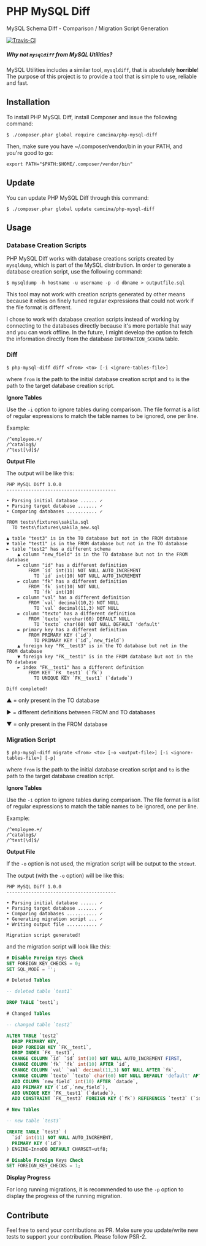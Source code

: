 # PHP MySQL Diff
MySQL Schema Diff - Comparison / Migration Script Generation

[![Travis-CI](https://img.shields.io/travis/tyaga/php-mysql-diff/master.svg)](https://travis-ci.org/camcima/php-mysql-diff)

##### Why not `mysqldiff` from MySQL Utilities?
MySQL Utilities includes a similar tool, `mysqldiff`, that is absolutely **horrible**! The purpose of this project is to provide a tool that is simple to use, reliable and fast.

## Installation

To install PHP MySQL Diff, install Composer and issue the following command:

```
$ ./composer.phar global require camcima/php-mysql-diff
```

Then, make sure you have ~/.composer/vendor/bin in your PATH, and you're good to go:

```
export PATH="$PATH:$HOME/.composer/vendor/bin"
```

## Update

You can update PHP MySQL Diff through this command:

```
$ ./composer.phar global update camcima/php-mysql-diff
```

## Usage

### Database Creation Scripts

PHP MySQL Diff works with database creations scripts created by `mysqldump`, which is part of the MySQL distribution. In order to generate a database creation script, use the following command:

```
$ mysqldump -h hostname -u username -p -d dbname > outputfile.sql
```

This tool may not work with creation scripts generated by other means because it relies on finely tuned regular expressions that could not work if the file format is different.

I chose to work with database creation scripts instead of working by connecting to the databases directly because it's more portable that way and you can work offline. In the future, I might develop the option to fetch the information directly from the database `INFORMATION_SCHEMA` table.

### Diff

```
$ php-mysql-diff diff <from> <to> [-i <ignore-tables-file>]
```

where `from` is the path to the initial database creation script and `to` is the path to the target database creation script.

**Ignore Tables**

Use the `-i` option to ignore tables during comparison. The file format is a list of regular expressions to match the table names to be ignored, one per line.

Example:
```
/^employee.+/
/^catalog$/
/^test[\d]$/
```

**Output File**

The output will be like this:

```
PHP MySQL Diff 1.0.0
----------------------------------------

• Parsing initial database ...... ✓
• Parsing target database ....... ✓
• Comparing databases ........... ✓

FROM tests\fixtures\sakila.sql
  TO tests\fixtures\sakila_new.sql

▲ table "test3" is in the TO database but not in the FROM database
▼ table "test1" is in the FROM database but not in the TO database
► table "test2" has a different schema
    ▲ column "new_field" is in the TO database but not in the FROM database
    ► column "id" has a different definition
        FROM `id` int(11) NOT NULL AUTO_INCREMENT
          TO `id` int(10) NOT NULL AUTO_INCREMENT
    ► column "fk" has a different definition
        FROM `fk` int(10) NOT NULL
          TO `fk` int(10)
    ► column "val" has a different definition
        FROM `val` decimal(10,2) NOT NULL
          TO `val` decimal(11,3) NOT NULL
    ► column "texto" has a different definition
        FROM `texto` varchar(60) DEFAULT NULL
          TO `texto` char(60) NOT NULL DEFAULT 'default'
    ► primary key has a different definition
        FROM PRIMARY KEY (`id`)
          TO PRIMARY KEY (`id`,`new_field`)
    ▲ foreign key "FK__test3" is in the TO database but not in the FROM database
    ▼ foreign key "FK__test1" is in the FROM database but not in the TO database
    ► index "FK__test1" has a different definition
        FROM KEY `FK__test1` (`fk`)
          TO UNIQUE KEY `FK__test1` (`datade`)

Diff completed!
```

▲ = only present in the TO database

► = different definitions between FROM and TO databases

▼ = only present in the FROM database

### Migration Script

```
$ php-mysql-diff migrate <from> <to> [-o <output-file>] [-i <ignore-tables-file>] [-p]
```

where `from` is the path to the initial database creation script and `to` is the path to the target database creation script.

**Ignore Tables**

Use the `-i` option to ignore tables during comparison. The file format is a list of regular expressions to match the table names to be ignored, one per line.

Example:
```
/^employee.+/
/^catalog$/
/^test[\d]$/
```

**Output File**

If the `-o` option is not used, the migration script will be output to the `stdout`. 

The output (with the `-o` option) will be like this:

```
PHP MySQL Diff 1.0.0
----------------------------------------

• Parsing initial database ...... ✓
• Parsing target database ....... ✓
• Comparing databases ........... ✓
• Generating migration script ... ✓
• Writing output file ........... ✓

Migration script generated!
```

and the migration script will look like this:

```sql
# Disable Foreign Keys Check
SET FOREIGN_KEY_CHECKS = 0;
SET SQL_MODE = '';

# Deleted Tables

-- deleted table `test1`

DROP TABLE `test1`;

# Changed Tables

-- changed table `test2`

ALTER TABLE `test2`
  DROP PRIMARY KEY,
  DROP FOREIGN KEY `FK__test1`,
  DROP INDEX `FK__test1`,
  CHANGE COLUMN `id` `id` int(10) NOT NULL AUTO_INCREMENT FIRST,
  CHANGE COLUMN `fk` `fk` int(10) AFTER `id`,
  CHANGE COLUMN `val` `val` decimal(11,3) NOT NULL AFTER `fk`,
  CHANGE COLUMN `texto` `texto` char(60) NOT NULL DEFAULT 'default' AFTER `val`,
  ADD COLUMN `new_field` int(10) AFTER `datade`,
  ADD PRIMARY KEY (`id`,`new_field`),
  ADD UNIQUE KEY `FK__test1` (`datade`),
  ADD CONSTRAINT `FK__test3` FOREIGN KEY (`fk`) REFERENCES `test3` (`id`);

# New Tables

-- new table `test3`

CREATE TABLE `test3` (
  `id` int(11) NOT NULL AUTO_INCREMENT,
  PRIMARY KEY (`id`)
) ENGINE=InnoDB DEFAULT CHARSET=utf8;

# Disable Foreign Keys Check
SET FOREIGN_KEY_CHECKS = 1;
```

**Display Progress**

For long running migrations, it is recommended to use the `-p` option to display the progress of the running migration.

## Contribute

Feel free to send your contributions as PR. Make sure you update/write new tests to support your contribution. Please follow PSR-2.



